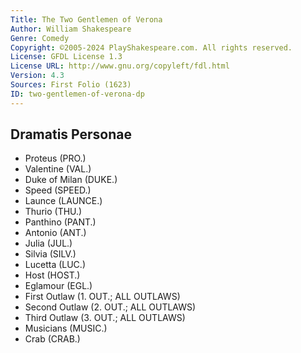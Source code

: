 ```yaml
---
Title: The Two Gentlemen of Verona
Author: William Shakespeare
Genre: Comedy
Copyright: ©2005-2024 PlayShakespeare.com. All rights reserved.
License: GFDL License 1.3
License URL: http://www.gnu.org/copyleft/fdl.html
Version: 4.3
Sources: First Folio (1623)
ID: two-gentlemen-of-verona-dp
---
```


## Dramatis Personae


- Proteus (PRO.)
- Valentine (VAL.)
- Duke of Milan (DUKE.)
- Speed (SPEED.)
- Launce (LAUNCE.)
- Thurio (THU.)
- Panthino (PANT.)
- Antonio (ANT.)
- Julia (JUL.)
- Silvia (SILV.)
- Lucetta (LUC.)
- Host (HOST.)
- Eglamour (EGL.)
- First Outlaw (1. OUT.; ALL OUTLAWS)
- Second Outlaw (2. OUT.; ALL OUTLAWS)
- Third Outlaw (3. OUT.; ALL OUTLAWS)
- Musicians (MUSIC.)
- Crab (CRAB.)
